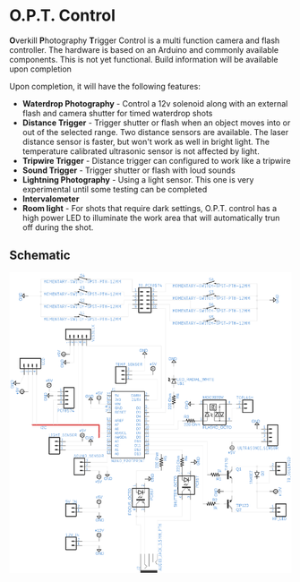 # O.P.T. Control
**O**verkill **P**hotography **T**rigger Control is a multi function camera and flash controller. The hardware is based on an Arduino and commonly available components. This is not yet functional. Build information will be available upon completion

Upon completion, it will have the following features:
* **Waterdrop Photography** - Control a 12v solenoid along with an external flash and camera shutter for timed waterdrop shots
* **Distance Trigger** - Trigger shutter or flash when an object moves into or out of the selected range. Two distance sensors are available. The laser distance sensor is faster, but won't work as well in bright light. The temperature calibrated ultrasonic sensor is not affected by light.
* **Tripwire Trigger** - Distance trigger can configured to work like a tripwire
* **Sound Trigger** - Trigger shutter or flash with loud sounds
* **Lightning Photography** - Using a light sensor. This one is very experimental until some testing can be completed
* **Intervalometer**
* **Room light** - For shots that require dark settings, O.P.T. control has a high power LED to illuminate the work area that will automatically trun off during the shot.

## Schematic
![Schematic](OPT%20Control%20Schematic.png)
